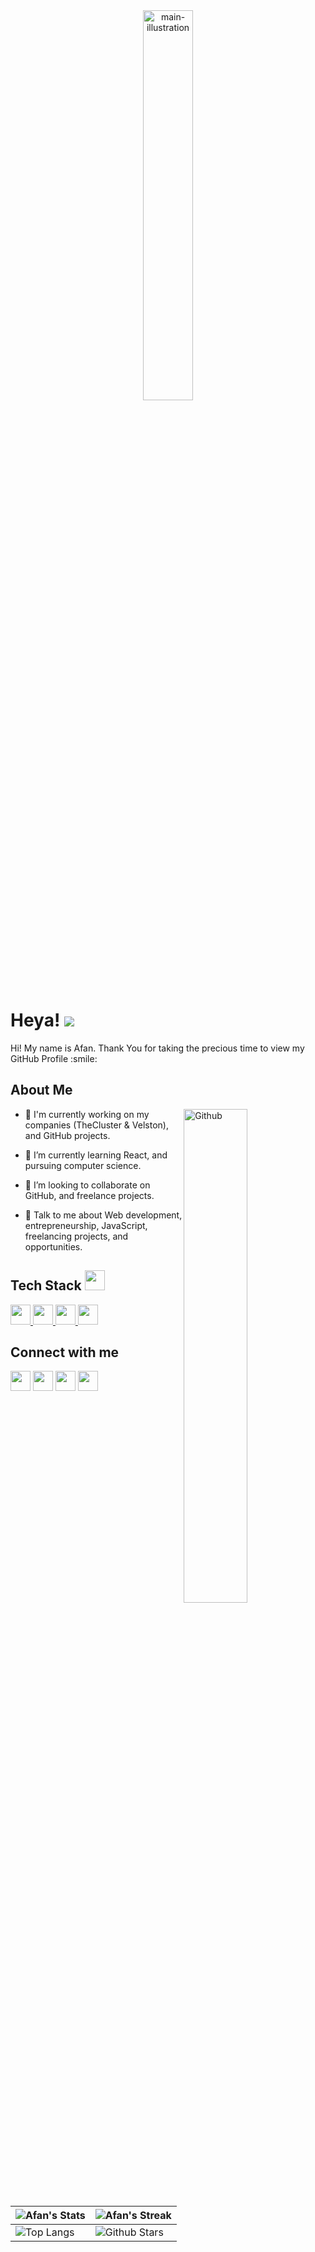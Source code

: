 <div align="center">
<img width="40%" height = "40%" src="https://user-images.githubusercontent.com/70063819/136363150-5da5448c-d673-45af-8b76-2a17dc4988e3.png" alt="main-illustration" />
</div>

<h1> Heya! <img src = "https://raw.githubusercontent.com/MartinHeinz/MartinHeinz/master/wave.gif" width: "30px"> </h1>
<p align='center'>
</p>

<div size='20px'> Hi! My name is Afan. Thank You for taking the precious time to view my GitHub Profile :smile: 
</div>

<h2> About Me </h2>

<img width="45%" align="right" alt="Github" src="https://user-images.githubusercontent.com/70063819/136364808-dadcd321-c025-4863-88c5-44ab35ce6048.png" />


- 🔭 I'm currently working on my companies (TheCluster & Velston), and GitHub projects.

- 🌱 I’m currently learning React, and pursuing computer science.

- 👯 I’m looking to collaborate on GitHub, and freelance projects.

- 💬 Talk to me about Web development, entrepreneurship, JavaScript, freelancing projects, and opportunities.

<h2> Tech Stack <img src = "https://media2.giphy.com/media/QssGEmpkyEOhBCb7e1/giphy.gif?cid=ecf05e47a0n3gi1bfqntqmob8g9aid1oyj2wr3ds3mg700bl&rid=giphy.gif" width = 32px> </h2>
<a href= https://github.com/justmrkhan?tab=repositories&q=&type=&language=javascript&sort= > <img width ='32px' src ='https://raw.githubusercontent.com/rahulbanerjee26/githubAboutMeGenerator/main/icons/javascript.svg'> </a>
<a href= https://github.com/justmrkhan?tab=repositories&q=&type=&language=c&sort= ><img width ='32px' src ='https://raw.githubusercontent.com/rahulbanerjee26/githubAboutMeGenerator/main/icons/c.svg'> </a>
<a href= https://github.com/justmrkhan?tab=repositories&q=&type=&language=css&sort= > <img width ='32px' src ='https://raw.githubusercontent.com/rahulbanerjee26/githubAboutMeGenerator/main/icons/css.svg'> </a>
<a href= https://github.com/justmrkhan?tab=repositories&q=&type=&language=html&sort= > <img width ='32px' src ='https://raw.githubusercontent.com/rahulbanerjee26/githubAboutMeGenerator/main/icons/html.svg'> </a>


<h2> Connect with me </h2>
<a href = 'https://www.linkedin.com/in/khanafan'> <img width = '32px' align= 'center' src="https://raw.githubusercontent.com/rahulbanerjee26/githubAboutMeGenerator/main/icons/linked-in-alt.svg"/></a> 
<a href = 'https://www.twitter.com/justmrkhan'> <img width = '32px' align= 'center' src="https://raw.githubusercontent.com/rahulbanerjee26/githubAboutMeGenerator/main/icons/twitter.svg"/></a>
<a href = 'https://afankhan.com'> <img width = '32px' align= 'center' src="https://raw.githubusercontent.com/rahulbanerjee26/githubAboutMeGenerator/main/icons/portfolio.png"/></a> 
<a href = 'https://github.com/justmrkhan'> <img width = '32px' align= 'center' src="https://raw.githubusercontent.com/rahulbanerjee26/githubAboutMeGenerator/main/icons/github.svg"/></a>
  
<br>
<br>
  <br>

| ![Afan's Stats](https://github-readme-stats.vercel.app/api?username=justmrkhan&show_icons=true&theme=tokyonight) | ![Afan's Streak](https://github-readme-streak-stats.herokuapp.com/?user=justmrkhan&theme=tokyonight) |
| --- | --- |
| ![Top Langs](https://github-readme-stats.vercel.app/api/top-langs/?username=justmrkhan&theme=tokyonight) | ![Github Stars](https://github-readme-stats.vercel.app/api?username=justmrkhan&show_icons=true&locale=en&count_private=true&hide_rank=true&custom_title=My%20GitHub%20Stats&disable_animations=true&theme=tokyonight) |



<br>
